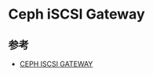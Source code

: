 # Ceph iSCSI Gateway

## 参考

* [CEPH ISCSI GATEWAY](http://docs.ceph.com/docs/mimic/rbd/iscsi-overview/)
